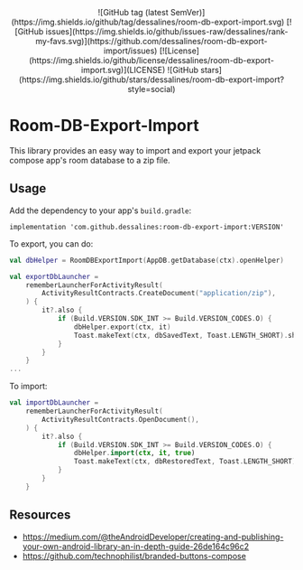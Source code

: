 <div align="center">
![GitHub tag (latest SemVer)](https://img.shields.io/github/tag/dessalines/room-db-export-import.svg)
[![GitHub issues](https://img.shields.io/github/issues-raw/dessalines/rank-my-favs.svg)](https://github.com/dessalines/room-db-export-import/issues)
[![License](https://img.shields.io/github/license/dessalines/room-db-export-import.svg)](LICENSE)
![GitHub stars](https://img.shields.io/github/stars/dessalines/room-db-export-import?style=social)
</div>

# Room-DB-Export-Import

This library provides an easy way to import and export your jetpack compose app's room database to a zip file.

## Usage

Add the dependency to your app's `build.gradle`:

`implementation 'com.github.dessalines:room-db-export-import:VERSION'`

To export, you can do:

```kt
val dbHelper = RoomDBExportImport(AppDB.getDatabase(ctx).openHelper)

val exportDbLauncher =
    rememberLauncherForActivityResult(
        ActivityResultContracts.CreateDocument("application/zip"),
    ) {
        it?.also {
            if (Build.VERSION.SDK_INT >= Build.VERSION_CODES.O) {
                dbHelper.export(ctx, it)
                Toast.makeText(ctx, dbSavedText, Toast.LENGTH_SHORT).show()
            }
        }
    }
...
```

To import:

```kt
val importDbLauncher =
    rememberLauncherForActivityResult(
        ActivityResultContracts.OpenDocument(),
    ) {
        it?.also {
            if (Build.VERSION.SDK_INT >= Build.VERSION_CODES.O) {
                dbHelper.import(ctx, it, true)
                Toast.makeText(ctx, dbRestoredText, Toast.LENGTH_SHORT).show()
            }
        }
    }

```

## Resources

- https://medium.com/@theAndroidDeveloper/creating-and-publishing-your-own-android-library-an-in-depth-guide-26de164c96c2
- https://github.com/technophilist/branded-buttons-compose
